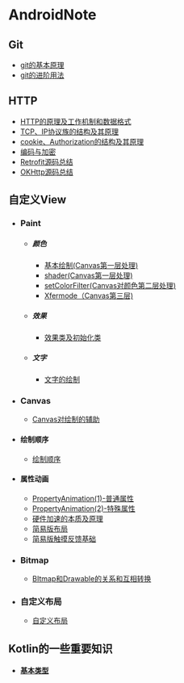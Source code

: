 # AndroidNote

## Git

* [git的基本原理](git/git的基本原理.md)
* [git的进阶用法](git/git的进阶用法.md)

## HTTP

 * [HTTP的原理及工作机制和数据格式](网络/HTTP.md)
 * [TCP、IP协议族的结构及其原理](网络/TCP、IP协议族.md)
 * [cookie、Authorization的结构及其原理](网络/cookie、Authorization.md)
 * [编码与加密](网络/编码与加密.md)
 * [Retrofit源码总结](网络/Retrofit源码总结.md)
 * [OKHttp源码总结](网络/OKHttp源码总结.md)

 ## 自定义View

- ### Paint

  - ##### 颜色

    - [基本绘制(Canvas第一层处理)](自定义View/基本绘制(Canvas第一层处理).md)
    - [shader(Canvas第一层处理)](自定义View/shader(Canvas第一层处理).md)
    - [setColorFilter(Canvas对颜色第二层处理)](自定义View/setColorFilter(Canvas对颜色第二层处理).md)
    - [Xfermode（Canvas第三层)](自定义View/Xfermode(Canvas第三层).md)

  - ##### 效果

    - [效果类及初始化类](自定义View/效果类及初始化类.md)

  - ##### 文字

    - [文字的绘制](自定义View/文字的绘制.md)

- ### Canvas

  - [Canvas对绘制的辅助](自定义View/Canvas对绘制的辅助.md)

- #### 绘制顺序

  - [绘制顺序](自定义View/绘制顺序.md)

- #### 属性动画

  - [PropertyAnimation(1)-普通属性](自定义View/PropertyAnimation(1).md)
  - [PropertyAnimation(2)-特殊属性](自定义View/PropertyAnimation(2).md)
  - [硬件加速的本质及原理](自定义View/硬件加速.md)
  - [简易版布局](自定义View/简易版布局.md)
  - [简易版触摸反馈基础](自定义View/简易版触摸反馈基础.md)

- ### Bitmap

  - [BItmap和Drawable的关系和互相转换](自定义View/BItmap和Drawable的关系.md)
- ### 自定义布局

  - [自定义布局](自定义View/自定义布局.md)

 ## Kotlin的一些重要知识

 - #### [基本类型](Kotlin的一些重要知识/基本类型.md)
